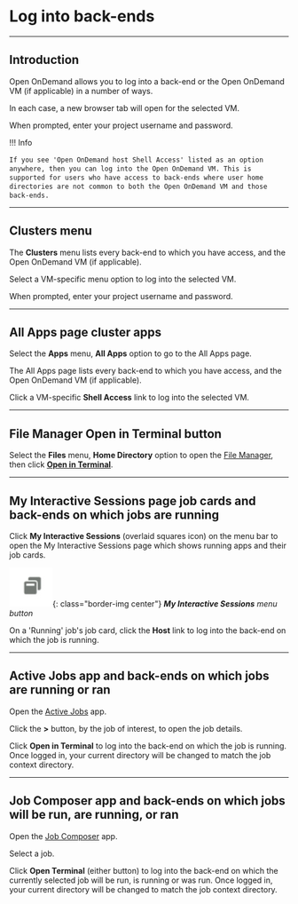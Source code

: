 # Log into back-ends

---

## Introduction

Open OnDemand allows you to log into a back-end or the Open OnDemand VM (if applicable) in a number of ways.

In each case, a new browser tab will open for the selected VM.

When prompted, enter your project username and password.

!!! Info

    If you see 'Open OnDemand host Shell Access' listed as an option anywhere, then you can log into the Open OnDemand VM. This is supported for users who have access to back-ends where user home directories are not common to both the Open OnDemand VM and those back-ends.

---

## **Clusters** menu

The **Clusters** menu lists every back-end to which you have access, and the Open OnDemand VM (if applicable).

Select a VM-specific menu option to log into the selected VM.

When prompted, enter your project username and password.

---

## All Apps page cluster apps

Select the **Apps** menu, **All Apps** option to go to the All Apps page.

The All Apps page lists every back-end to which you have access, and the Open OnDemand VM (if applicable).

Click a VM-specific **Shell Access** link to log into the selected VM.

---

## File Manager **Open in Terminal** button

Select the **Files** menu, **Home Directory** option to open the [File Manager](./files.md), then click **[Open in Terminal](./files.md#open-in-terminal)**.

---

## My Interactive Sessions page job cards and back-ends on which jobs are running

Click **My Interactive Sessions** (overlaid squares icon) on the menu bar to open the My Interactive Sessions page which shows running apps and their job cards.

![My Interactive Sessions menu button, an overlaid squares icon](../../images/open-ondemand/my-interactive-sessions-button.png){: class="border-img center"} ***My Interactive Sessions** menu button*

On a 'Running' job's job card, click the **Host** link to log into the back-end on which the job is running.

---

## Active Jobs app and back-ends on which jobs are running or ran

Open the [Active Jobs](./apps/active-jobs.md) app.

Click the **>** button, by the job of interest, to open the job details.

Click **Open in Terminal** to log into the back-end on which the job is running. Once logged in, your current directory will be changed to match the job context directory.

---

## Job Composer app and back-ends on which jobs will be run, are running, or ran

Open the [Job Composer](./apps/job-composer.md) app.

Select a job.

Click **Open Terminal** (either button) to log into the back-end on which the currently selected job will be run, is running or was run. Once logged in, your current directory will be changed to match the job context directory.
